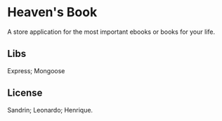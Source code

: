 # Heaven's Book

A store application for the most important ebooks or books for your life.

## Libs

Express; Mongoose

## License

Sandrin;
Leonardo;
Henrique.

